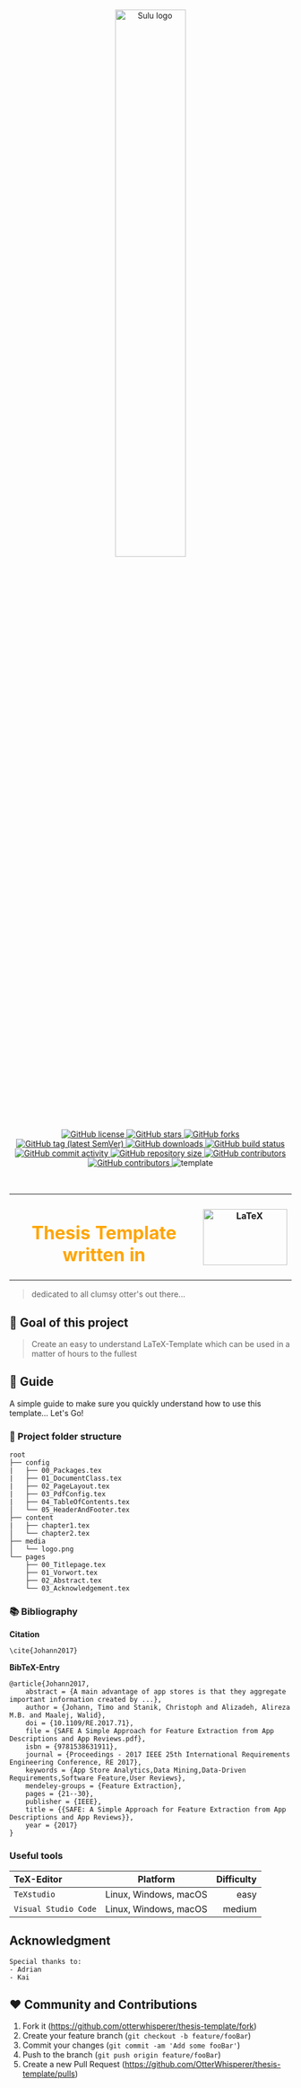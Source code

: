 <br/>
<p align="center">
    <a href="https://github.com/otterwhisperer/thesis-template" target="_blank">
        <img width="50%" src="https://foundation.trca.ca/app/uploads/2019/11/otter-banner-02.jpg" alt="Sulu logo">
    </a>
</p>

<br/>
<p align="center">
    <a href="https://github.com/otterwhisperer/thesis-template/blob/master/LICENSE" target="_blank">
        <img src="https://img.shields.io/github/license/otterwhisperer/thesis-template.svg" alt="GitHub license">
    </a>
    <a href="https://github.com/OtterWhisperer/thesis-template/stargazers" target="_blank">
        <img src="https://img.shields.io/github/stars/otterwhisperer/thesis-template.svg" alt="GitHub stars">
    </a>
    <a href="https://github.com/OtterWhisperer/thesis-template/network/members" target="_blank">
        <img src="https://img.shields.io/github/forks/otterwhisperer/thesis-template.svg" alt="GitHub forks">
    </a>
    <a href="https://github.com/otterwhisperer/thesis-template/releases" target="_blank">
        <img src="https://img.shields.io/github/tag/otterwhisperer/thesis-template.svg" alt="GitHub tag (latest SemVer)">
    </a>
    <a href="https://github.com/otterwhisperer/thesis-template" target="_blank">
        <img src="https://img.shields.io/github/downloads/otterwhisperer/thesis-template/total.svg" alt="GitHub downloads">
    </a>
    <a href="https://hub.docker.com/repository/docker/otterwhisperer/thesis-template" target="_blank">
        <img src="https://img.shields.io/badge/-docker-brightgreen.svg?" alt="GitHub build status"> 
    </a>
    <a href="https://github.com/otterwhisperer/thesis-template/commits/master" target="_blank">
        <img src="https://img.shields.io/github/commit-activity/y/otterwhisperer/thesis-template.svg" alt="GitHub commit activity">
    </a>
    <a href="https://github.com/otterwhisperer/thesis-template/" target="_blank">
        <img src="https://img.shields.io/github/repo-size/otterwhisperer/thesis-template?label=size&style=plastic.svg" alt="GitHub repository size">
    </a>
    <a href="https://github.com/otterwhisperer/thesis-template/graphs/contributors" target="_blank">
        <img src="https://img.shields.io/github/contributors-anon/otterwhisperer/thesis-template.svg" alt="GitHub contributors">
    </a>
    </a>
    <a href="https://hub.docker.com/repository/docker/otterwhisperer/thesis-template" target="_blank">
        <img src="https://img.shields.io/docker/image-size/otterwhisperer/thesis-template/latest.svg" alt="GitHub contributors">
    </a>
    <a>
        <img src="https://img.shields.io/badge/-template-blue.svg" alt="template">
    </a>
</p>
<br/>

<table style="margin-left: auto; margin-right: auto;">
 <tr>
    <th>
        <h1 style="color:orange;font-size:200%;vertical-align:middle">Thesis Template written in</h1>
    </th>
    <th>
        <img src="https://upload.wikimedia.org/wikipedia/commons/thumb/9/92/LaTeX_logo.svg/1200px-LaTeX_logo.svg.png" alt="LaTeX" width="150" height="100" alt="" style="float:right;">
    </th>
  </tr>
</table>

> dedicated to all clumsy otter's out there...

## :otter: Goal of this project

> Create an easy to understand LaTeX-Template which can be used in a matter of hours to the fullest

## :page_facing_up: Guide

A simple guide to make sure you quickly understand how to use this template... Let's Go!

### :open_book: Project folder structure

    root
    ├── config
    |   ├── 00_Packages.tex
    |   ├── 01_DocumentClass.tex
    |   ├── 02_PageLayout.tex
    |   ├── 03_PdfConfig.tex
    |   ├── 04_TableOfContents.tex
    │   └── 05_HeaderAndFooter.tex
    ├── content
    |   ├── chapter1.tex    
    │   └── chapter2.tex
    ├── media
    │   └── logo.png
    └── pages
        ├── 00_Titlepage.tex
        ├── 01_Vorwort.tex
        ├── 02_Abstract.tex        
        └── 03_Acknowledgement.tex    

### :books: Bibliography

**Citation**

    \cite{Johann2017} 

**BibTeX-Entry**

    @article{Johann2017,
        abstract = {A main advantage of app stores is that they aggregate important information created by ...},
        author = {Johann, Timo and Stanik, Christoph and Alizadeh, Alireza M.B. and Maalej, Walid},
        doi = {10.1109/RE.2017.71},
        file = {SAFE A Simple Approach for Feature Extraction from App Descriptions and App Reviews.pdf},
        isbn = {9781538631911},
        journal = {Proceedings - 2017 IEEE 25th International Requirements Engineering Conference, RE 2017},
        keywords = {App Store Analytics,Data Mining,Data-Driven Requirements,Software Feature,User Reviews},
        mendeley-groups = {Feature Extraction},
        pages = {21--30},
        publisher = {IEEE},
        title = {{SAFE: A Simple Approach for Feature Extraction from App Descriptions and App Reviews}},
        year = {2017}
    }

### Useful tools

| TeX-Editor            |        Platform       | Difficulty        |
| :---                  |         :---:         |              ---: |
| `TeXstudio`           | Linux, Windows, macOS | easy              |
| `Visual Studio Code`  | Linux, Windows, macOS | medium            |

## Acknowledgment

    Special thanks to:
    - Adrian
    - Kai

## ❤️ Community and Contributions

1. Fork it (<https://github.com/otterwhisperer/thesis-template/fork>)
2. Create your feature branch (`git checkout -b feature/fooBar`)
3. Commit your changes (`git commit -am 'Add some fooBar'`)
4. Push to the branch (`git push origin feature/fooBar`)
5. Create a new Pull Request (<https://github.com/OtterWhisperer/thesis-template/pulls>)
